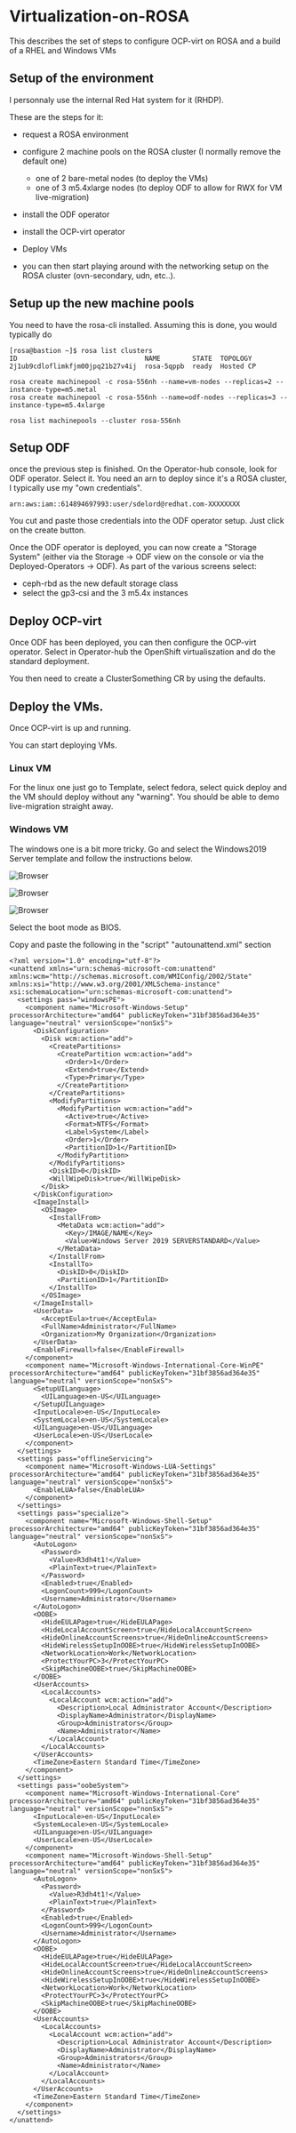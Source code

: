 # Virtualization-on-ROSA
This describes the set of steps to configure OCP-virt on ROSA and a build of a RHEL and Windows VMs



## Setup of the environment

I personnaly use the internal Red Hat system for it (RHDP).

These are the steps for it:
 - request a ROSA environment
 - configure 2 machine pools on the ROSA cluster (I normally remove the default one)
   - one of 2 bare-metal nodes (to deploy the VMs)
   - one of 3 m5.4xlarge nodes (to deploy ODF to allow for RWX for VM live-migration)

- install the ODF operator
- install the OCP-virt operator
- Deploy VMs
- you can then start playing around with the networking setup on the ROSA cluster (ovn-secondary, udn, etc..).


## Setup up the new machine pools

You need to have the rosa-cli installed.
Assuming this is done, you would typically do

```
[rosa@bastion ~]$ rosa list clusters
ID                                NAME        STATE  TOPOLOGY
2j1ub9cdloflimkfjm00jpq21b27v4ij  rosa-5qppb  ready  Hosted CP

rosa create machinepool -c rosa-556nh --name=vm-nodes --replicas=2 --instance-type=m5.metal
rosa create machinepool -c rosa-556nh --name=odf-nodes --replicas=3 --instance-type=m5.4xlarge

rosa list machinepools --cluster rosa-556nh
```


## Setup ODF
once the previous step is finished.
On the Operator-hub console, look for ODF operator. Select it.
You need an arn to deploy since it's a ROSA cluster, I typically use my "own credentials".

```
arn:aws:iam::614894697993:user/sdelord@redhat.com-XXXXXXXX
```
You cut and paste those credentials into the ODF operator setup.
Just click on the create button.


Once the ODF operator is deployed, you can now create a "Storage System" (either via the Storage -> ODF view on the console or via the Deployed-Operators -> ODF).
As part of the various screens select:
 - ceph-rbd as the new default storage class
 - select the gp3-csi and the 3 m5.4x instances

## Deploy OCP-virt
Once ODF has been deployed, you can then configure the OCP-virt operator.
Select in Operator-hub the OpenShift virtualiszation and do the standard deployment.

You then need to create a ClusterSomething CR by using the defaults.

## Deploy the VMs.

Once OCP-virt is up and running.

You can start deploying VMs.

### Linux VM
For the linux one just go to Template, select fedora, select quick deploy and the VM should deploy without any "warning". You should be able to demo live-migration straight away.


### Windows VM
The windows one is a bit more tricky.
Go and select the Windows2019 Server template and follow the instructions below.


![Browser](https://github.com/SimonDelord/Virtualization-on-ROSA/blob/main/images/ocp-virt-windows-vm-1.png)



![Browser](https://github.com/SimonDelord/Virtualization-on-ROSA/blob/main/images/ocp-virt-windows-vm-2.png)



![Browser](https://github.com/SimonDelord/Virtualization-on-ROSA/blob/main/images/ocp-virt-windows-3.png)


Select the boot mode as BIOS.

Copy and paste the following in the "script" "autounattend.xml" section

```
<?xml version="1.0" encoding="utf-8"?>
<unattend xmlns="urn:schemas-microsoft-com:unattend" xmlns:wcm="http://schemas.microsoft.com/WMIConfig/2002/State" xmlns:xsi="http://www.w3.org/2001/XMLSchema-instance" xsi:schemaLocation="urn:schemas-microsoft-com:unattend">
  <settings pass="windowsPE">
    <component name="Microsoft-Windows-Setup" processorArchitecture="amd64" publicKeyToken="31bf3856ad364e35" language="neutral" versionScope="nonSxS">
      <DiskConfiguration>
        <Disk wcm:action="add">
          <CreatePartitions>
            <CreatePartition wcm:action="add">
              <Order>1</Order>
              <Extend>true</Extend>
              <Type>Primary</Type>
            </CreatePartition>
          </CreatePartitions>
          <ModifyPartitions>
            <ModifyPartition wcm:action="add">
              <Active>true</Active>
              <Format>NTFS</Format>
              <Label>System</Label>
              <Order>1</Order>
              <PartitionID>1</PartitionID>
            </ModifyPartition>
          </ModifyPartitions>
          <DiskID>0</DiskID>
          <WillWipeDisk>true</WillWipeDisk>
        </Disk>
      </DiskConfiguration>
      <ImageInstall>
        <OSImage>
          <InstallFrom>
            <MetaData wcm:action="add">
              <Key>/IMAGE/NAME</Key>
              <Value>Windows Server 2019 SERVERSTANDARD</Value>
            </MetaData>
          </InstallFrom>
          <InstallTo>
            <DiskID>0</DiskID>
            <PartitionID>1</PartitionID>
          </InstallTo>
        </OSImage>
      </ImageInstall>
      <UserData>
        <AcceptEula>true</AcceptEula>
        <FullName>Administrator</FullName>
        <Organization>My Organization</Organization>
      </UserData>
      <EnableFirewall>false</EnableFirewall>
    </component>
    <component name="Microsoft-Windows-International-Core-WinPE" processorArchitecture="amd64" publicKeyToken="31bf3856ad364e35" language="neutral" versionScope="nonSxS">
      <SetupUILanguage>
        <UILanguage>en-US</UILanguage>
      </SetupUILanguage>
      <InputLocale>en-US</InputLocale>
      <SystemLocale>en-US</SystemLocale>
      <UILanguage>en-US</UILanguage>
      <UserLocale>en-US</UserLocale>
    </component>
  </settings>
  <settings pass="offlineServicing">
    <component name="Microsoft-Windows-LUA-Settings" processorArchitecture="amd64" publicKeyToken="31bf3856ad364e35" language="neutral" versionScope="nonSxS">
      <EnableLUA>false</EnableLUA>
    </component>
  </settings>
  <settings pass="specialize">
    <component name="Microsoft-Windows-Shell-Setup" processorArchitecture="amd64" publicKeyToken="31bf3856ad364e35" language="neutral" versionScope="nonSxS">
      <AutoLogon>
        <Password>
          <Value>R3dh4t1!</Value>
          <PlainText>true</PlainText>
        </Password>
        <Enabled>true</Enabled>
        <LogonCount>999</LogonCount>
        <Username>Administrator</Username>
      </AutoLogon>
      <OOBE>
        <HideEULAPage>true</HideEULAPage>
        <HideLocalAccountScreen>true</HideLocalAccountScreen>
        <HideOnlineAccountScreens>true</HideOnlineAccountScreens>
        <HideWirelessSetupInOOBE>true</HideWirelessSetupInOOBE>
        <NetworkLocation>Work</NetworkLocation>
        <ProtectYourPC>3</ProtectYourPC>
        <SkipMachineOOBE>true</SkipMachineOOBE>
      </OOBE>
      <UserAccounts>
        <LocalAccounts>
          <LocalAccount wcm:action="add">
            <Description>Local Administrator Account</Description>
            <DisplayName>Administrator</DisplayName>
            <Group>Administrators</Group>
            <Name>Administrator</Name>
          </LocalAccount>
        </LocalAccounts>
      </UserAccounts>
      <TimeZone>Eastern Standard Time</TimeZone>
    </component>
  </settings>
  <settings pass="oobeSystem">
    <component name="Microsoft-Windows-International-Core" processorArchitecture="amd64" publicKeyToken="31bf3856ad364e35" language="neutral" versionScope="nonSxS">
      <InputLocale>en-US</InputLocale>
      <SystemLocale>en-US</SystemLocale>
      <UILanguage>en-US</UILanguage>
      <UserLocale>en-US</UserLocale>
    </component>
    <component name="Microsoft-Windows-Shell-Setup" processorArchitecture="amd64" publicKeyToken="31bf3856ad364e35" language="neutral" versionScope="nonSxS">
      <AutoLogon>
        <Password>
          <Value>R3dh4t1!</Value>
          <PlainText>true</PlainText>
        </Password>
        <Enabled>true</Enabled>
        <LogonCount>999</LogonCount>
        <Username>Administrator</Username>
      </AutoLogon>
      <OOBE>
        <HideEULAPage>true</HideEULAPage>
        <HideLocalAccountScreen>true</HideLocalAccountScreen>
        <HideOnlineAccountScreens>true</HideOnlineAccountScreens>
        <HideWirelessSetupInOOBE>true</HideWirelessSetupInOOBE>
        <NetworkLocation>Work</NetworkLocation>
        <ProtectYourPC>3</ProtectYourPC>
        <SkipMachineOOBE>true</SkipMachineOOBE>
      </OOBE>
      <UserAccounts>
        <LocalAccounts>
          <LocalAccount wcm:action="add">
            <Description>Local Administrator Account</Description>
            <DisplayName>Administrator</DisplayName>
            <Group>Administrators</Group>
            <Name>Administrator</Name>
          </LocalAccount>
        </LocalAccounts>
      </UserAccounts>
      <TimeZone>Eastern Standard Time</TimeZone>
    </component>
  </settings>
</unattend>
```
